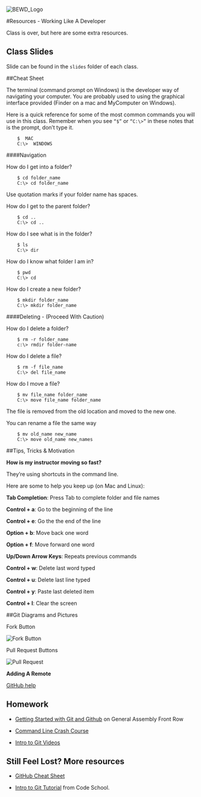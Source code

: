 ![BEWD_Logo](../assets/BEWD_Logo.png)

#Resources - Working Like A Developer

Class is over, but here are some extra resources.

## Class Slides

Slide can be found in the `slides` folder of each class.


##Cheat Sheet

The terminal (command prompt on Windows) is the developer way of navigating your computer. You are probably used to using the graphical interface provided (Finder on a mac and MyComputer on Windows).

Here is a quick reference for some of the most common commands you will use in this class.
Remember when you see ```“$”``` or ```“C:\>”``` in these notes that is the prompt, don’t type it.

 		$  MAC
		C:\>  WINDOWS
####Navigation


How do I get into a folder?

  		$ cd folder_name
		C:\> cd folder_name

Use quotation marks if your folder name has spaces.

How do I get to the parent folder?

		$ cd ..
		C:\> cd ..

How do I see what is in the folder?

		$ ls
		C:\> dir


How do I know what folder I am in?

		$ pwd
		C:\> cd

How do I create a new folder?

		$ mkdir folder_name
		C:\> mkdir folder_name


####Deleting - (Proceed With Caution)

How do I delete a folder?

		$ rm -r folder_name
		c:\> rmdir folder-name

How do I delete a file?

		$ rm -f file_name
		C:\> del file_name

How do I move a file?

		$ mv file_name folder_name
		C:\> move file_name folder_name
The file is removed from the old location and moved to the new one.

You can rename a file the same way

		$ mv old_name new_name
		C:\> move old_name new_names


##Tips, Tricks & Motivation

__How is my instructor moving so fast?__

They’re using shortcuts in the command line.

Here are some to help you keep up (on Mac and Linux):

**Tab Completion**: Press Tab to complete folder and file names

**Control + a**: Go to the beginning of the line

**Control + e**: Go the the end of the line

**Option + b**: Move back one word

**Option + f**: Move forward one word

**Up/Down Arrow Keys**: Repeats previous commands

**Control + w**: Delete last word typed

**Control + u**: Delete last line typed

**Control + y**: Paste last deleted item

**Control + l**: Clear the screen


##Git Diagrams and Pictures

Fork Button

![Fork Button](../assets/GitHub/fork_button.png)

Pull Request Buttons

![Pull Request](../assets/GitHub/pull_request_button.png)

__Adding A Remote__

[GitHub help](https://help.github.com/articles/adding-a-remote)

## Homework

- [Getting Started with Git and Github](https://generalassemb.ly/online/videos/getting-started-with-git-and-github) on General Assembly Front Row

- [Command Line Crash Course](http://cli.learncodethehardway.org/book/)

- [Intro to Git Videos](http://git-scm.com/videos)


## Still Feel Lost? More resources

- [GitHub Cheat Sheet](https://na1.salesforce.com/help/doc/en/salesforce_git_developer_cheatsheet.pdf)

- [Intro to Git Tutorial](http://www.codeschool.com/courses/try-git) from Code School.